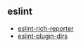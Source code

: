 ## eslint

- [eslint-rich-reporter](https://www.npmjs.com/package/eslint-rich-reporter)
- [eslint-plugin-dirs](https://www.npmjs.com/package/eslint-plugin-dirs)
